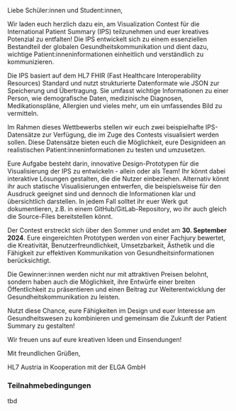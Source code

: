 Liebe Schüler:innen und Student:innen,

Wir laden euch herzlich dazu ein, am Visualization Contest für die International Patient Summary (IPS) teilzunehmen und euer kreatives Potenzial zu entfalten! Die IPS entwickelt sich zu einem essenziellen Bestandteil der globalen Gesundheitskommunikation und dient dazu, wichtige Patient:inneninformationen einheitlich und verständlich zu kommunizieren.

Die IPS basiert auf dem HL7 FHIR (Fast Healthcare Interoperability Resources) Standard und nutzt strukturierte Datenformate wie JSON zur Speicherung und Übertragung. Sie umfasst wichtige Informationen zu einer Person, wie demografische Daten, medizinische Diagnosen, Medikationspläne, Allergien und vieles mehr, um ein umfassendes Bild zu vermitteln.

Im Rahmen dieses Wettbewerbs stellen wir euch zwei beispielhafte IPS-Datensätze zur Verfügung, die im Zuge des Contests visualisiert werden sollen. Diese Datensätze bieten euch die Möglichkeit, eure Designideen an realistischen Patient:inneninformationen zu testen und umzusetzen.

Eure Aufgabe besteht darin, innovative Design-Prototypen für die Visualisierung der IPS zu entwickeln - allein oder als Team! Ihr könnt dabei interaktive Lösungen gestalten, die die Nutzer einbeziehen. Alternativ könnt ihr auch statische Visualisierungen entwerfen, die beispielsweise für den Ausdruck geeignet sind und dennoch die Informationen klar und übersichtlich darstellen. In jedem Fall solltet ihr euer Werk gut dokumentieren, z.B. in einem GitHub/GitLab-Repository, wo ihr auch gleich die Source-Files bereitstellen könnt.

Der Contest erstreckt sich über den Sommer und endet am **30. September 2024**. Eure eingereichten Prototypen werden von einer Fachjury bewertet, die Kreativität, Benutzerfreundlichkeit, Umsetzbarkeit, Ästhetik und die Fähigkeit zur effektiven Kommunikation von Gesundheitsinformationen berücksichtigt.

Die Gewinner:innen werden nicht nur mit attraktiven Preisen belohnt, sondern haben auch die Möglichkeit, ihre Entwürfe einer breiten Öffentlichkeit zu präsentieren und einen Beitrag zur Weiterentwicklung der Gesundheitskommunikation zu leisten.

Nutzt diese Chance, eure Fähigkeiten im Design und euer Interesse am Gesundheitswesen zu kombinieren und gemeinsam die Zukunft der Patient Summary zu gestalten!

Wir freuen uns auf eure kreativen Ideen und Einsendungen!

Mit freundlichen Grüßen,

HL7 Austria in Kooperation mit der ELGA GmbH

### Teilnahmebedingungen

tbd